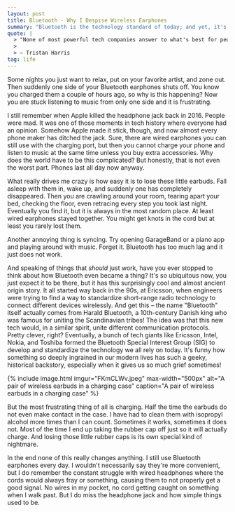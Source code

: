 ```yaml
---
layout: post
title: Bluetooth - Why I Despise Wireless Earphones
summary: "Bluetooth is the technology standard of today; and yet, it's still a frustration."
quote: |
  > "None of most powerful tech companies answer to what's best for people, only to what's best for them."
  >
  > — Tristan Harris
tag: life
---
```


Some nights you just want to relax, put on your favorite artist, and zone out. Then suddenly one side of your Bluetooth earphones shuts off. You know you charged them a couple of hours ago, so why is this happening? Now you are stuck listening to music from only one side and it is frustrating.

I still remember when Apple killed the headphone jack back in 2016. People were mad. It was one of those moments in tech history where everyone had an opinion. Somehow Apple made it stick, though, and now almost every phone maker has ditched the jack. Sure, there are wired earphones you can still use with the charging port, but then you cannot charge your phone and listen to music at the same time unless you buy extra accessories. Why does the world have to be this complicated? But honestly, that is not even the worst part. Phones last all day now anyway.

What really drives me crazy is how easy it is to lose these little earbuds. Fall asleep with them in, wake up, and suddenly one has completely disappeared. Then you are crawling around your room, tearing apart your bed, checking the floor, even retracing every step you took last night. Eventually you find it, but it is always in the most random place. At least wired earphones stayed together. You might get knots in the cord but at least you rarely lost them.

Another annoying thing is syncing. Try opening GarageBand or a piano app and playing around with music. Forget it. Bluetooth has too much lag and it just does not work.

And speaking of things that *should* just work, have you ever stopped to think about how Bluetooth even became a thing? It's so ubiquitous now, you just expect it to be there, but it has this surprisingly cool and almost ancient origin story. It all started way back in the 90s, at Ericsson, when engineers were trying to find a way to standardize short-range radio technology to connect different devices wirelessly. And get this – the name "Bluetooth" itself actually comes from Harald Bluetooth, a 10th-century Danish king who was famous for uniting the Scandinavian tribes! The idea was that this new tech would, in a similar spirit, unite different communication protocols. Pretty clever, right? Eventually, a bunch of tech giants like Ericsson, Intel, Nokia, and Toshiba formed the Bluetooth Special Interest Group (SIG) to develop and standardize the technology we all rely on today. It's funny how something so deeply ingrained in our modern lives has such a geeky, historical backstory, especially when it gives us so much grief sometimes!

{% include image.html 
    imgur="FKmCLWv.jpeg"
    max-width="500px"
    alt="A pair of wireless earbuds in a charging case"
    caption="A pair of wireless earbuds in a charging case" 
 %}

But the most frustrating thing of all is charging. Half the time the earbuds do not even make contact in the case. I have had to clean them with isopropyl alcohol more times than I can count. Sometimes it works, sometimes it does not. Most of the time I end up taking the rubber cap off just so it will actually charge. And losing those little rubber caps is its own special kind of nightmare.

In the end none of this really changes anything. I still use Bluetooth earphones every day. I wouldn't necessarily say they're more convenient, but I do remember the constant struggle with wired headphones where the cords would always fray or something, causing them to not properly get a good signal. No wires in my pocket, no cord getting caught on something when I walk past. But I do miss the headphone jack and how simple things used to be.